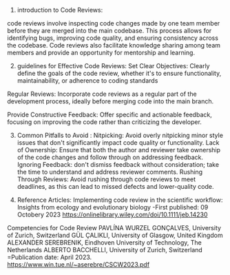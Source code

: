 1. introduction to Code Reviews:

code reviews involve inspecting code changes made by one team member before they are merged into the main codebase. This process allows for identifying bugs, improving code quality, and ensuring consistency across the codebase. Code reviews also facilitate knowledge sharing among team members and provide an opportunity for mentorship and learning.

2. guidelines for Effective Code Reviews:
Set Clear Objectives: Clearly define the goals of the code review, whether it's to ensure functionality, maintainability, or adherence to coding standards

Regular Reviews: Incorporate code reviews as a regular part of the development process, ideally before merging code into the main branch.

Provide Constructive Feedback: Offer specific and actionable feedback, focusing on improving the code rather than criticizing the developer.


3. Common Pitfalls to Avoid  :
Nitpicking: Avoid overly nitpicking minor style issues that don't significantly impact code quality or functionality.
Lack of Ownership: Ensure that both the author and reviewer take ownership of the code changes and follow through on addressing feedback.
Ignoring Feedback: don't dismiss feedback without consideration; take the time to understand and address reviewer comments.
Rushing Through Reviews: Avoid rushing through code reviews to meet deadlines, as this can lead to missed defects and lower-quality code.

4. Reference Articles:
Implementing code review in the scientific workflow: Insights from ecology and evolutionary biology
-First published: 09 Octobery 2023
https://onlinelibrary.wiley.com/doi/10.1111/jeb.14230

Competencies for Code Review
PAVLÍNA WURZEL GONÇALVES, University of Zurich, Switzerland
GÜL ÇALIKLI, University of Glasgow, United Kingdom
ALEXANDER SEREBRENIK, Eindhoven University of Technology, The Netherlands
ALBERTO BACCHELLI, University of Zurich, Switzerland
=Publication date: April 2023.
https://www.win.tue.nl/~aserebre/CSCW2023.pdf
